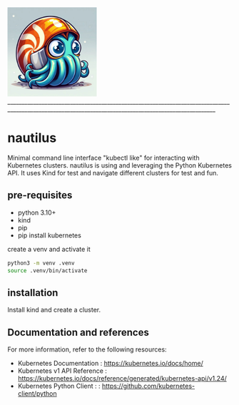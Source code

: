 <img src="images/nautilus.jpg" alt="nautilus logo" width="200" height="200">
_______________________________________________________________________________________________________________________________________________________

# nautilus
Minimal command line interface "kubectl like" for interacting with Kubernetes clusters. nautilus is using and leveraging the Python Kubernetes API. It uses Kind for test
and navigate different clusters for test and fun. 

## pre-requisites

- python 3.10+
- kind 
- pip
- pip install kubernetes

create a venv and activate it

```bash
python3 -m venv .venv
source .venv/bin/activate
```

## installation

Install kind and create a cluster.

## Documentation and references

For more information, refer to the following resources:

- Kubernetes Documentation  : <https://kubernetes.io/docs/home/>
- Kubernetes v1 API Reference  : <https://kubernetes.io/docs/reference/generated/kubernetes-api/v1.24/>
- Kubernetes Python Client : : <https://github.com/kubernetes-client/python>



